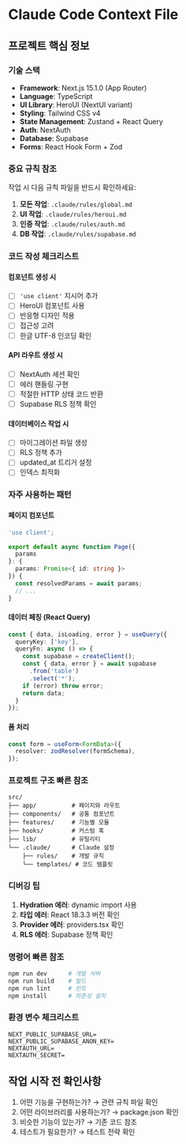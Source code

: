 # Claude Code Context File

## 프로젝트 핵심 정보

### 기술 스택
- **Framework**: Next.js 15.1.0 (App Router)
- **Language**: TypeScript
- **UI Library**: HeroUI (NextUI variant)
- **Styling**: Tailwind CSS v4
- **State Management**: Zustand + React Query
- **Auth**: NextAuth
- **Database**: Supabase
- **Forms**: React Hook Form + Zod

### 중요 규칙 참조
작업 시 다음 규칙 파일을 반드시 확인하세요:

1. **모든 작업**: `.claude/rules/global.md`
2. **UI 작업**: `.claude/rules/heroui.md`
3. **인증 작업**: `.claude/rules/auth.md`
4. **DB 작업**: `.claude/rules/supabase.md`

### 코드 작성 체크리스트

#### 컴포넌트 생성 시
- [ ] `'use client'` 지시어 추가
- [ ] HeroUI 컴포넌트 사용
- [ ] 반응형 디자인 적용
- [ ] 접근성 고려
- [ ] 한글 UTF-8 인코딩 확인

#### API 라우트 생성 시
- [ ] NextAuth 세션 확인
- [ ] 에러 핸들링 구현
- [ ] 적절한 HTTP 상태 코드 반환
- [ ] Supabase RLS 정책 확인

#### 데이터베이스 작업 시
- [ ] 마이그레이션 파일 생성
- [ ] RLS 정책 추가
- [ ] updated_at 트리거 설정
- [ ] 인덱스 최적화

### 자주 사용하는 패턴

#### 페이지 컴포넌트
```typescript
'use client';

export default async function Page({ 
  params 
}: { 
  params: Promise<{ id: string }> 
}) {
  const resolvedParams = await params;
  // ...
}
```

#### 데이터 페칭 (React Query)
```typescript
const { data, isLoading, error } = useQuery({
  queryKey: ['key'],
  queryFn: async () => {
    const supabase = createClient();
    const { data, error } = await supabase
      .from('table')
      .select('*');
    if (error) throw error;
    return data;
  }
});
```

#### 폼 처리
```typescript
const form = useForm<FormData>({
  resolver: zodResolver(formSchema),
});
```

### 프로젝트 구조 빠른 참조
```
src/
├── app/          # 페이지와 라우트
├── components/   # 공통 컴포넌트
├── features/     # 기능별 모듈
├── hooks/        # 커스텀 훅
├── lib/          # 유틸리티
└── .claude/      # Claude 설정
    ├── rules/    # 개발 규칙
    └── templates/ # 코드 템플릿
```

### 디버깅 팁
1. **Hydration 에러**: dynamic import 사용
2. **타입 에러**: React 18.3.3 버전 확인
3. **Provider 에러**: providers.tsx 확인
4. **RLS 에러**: Supabase 정책 확인

### 명령어 빠른 참조
```bash
npm run dev      # 개발 서버
npm run build    # 빌드
npm run lint     # 린트
npm install      # 의존성 설치
```

### 환경 변수 체크리스트
```env
NEXT_PUBLIC_SUPABASE_URL=
NEXT_PUBLIC_SUPABASE_ANON_KEY=
NEXTAUTH_URL=
NEXTAUTH_SECRET=
```

## 작업 시작 전 확인사항
1. 어떤 기능을 구현하는가? → 관련 규칙 파일 확인
2. 어떤 라이브러리를 사용하는가? → package.json 확인
3. 비슷한 기능이 있는가? → 기존 코드 참조
4. 테스트가 필요한가? → 테스트 전략 확인